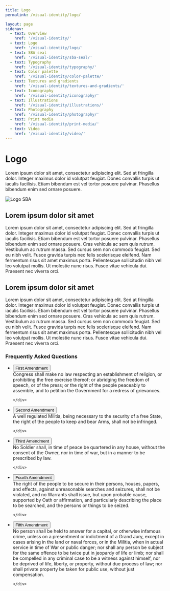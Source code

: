 ```yaml
---
title: Logo
permalink: /visual-identity/logo/

layout: page
sidenav:
  - text: Overview
    href: '/visual-identity/'
  - text: Logo
    href: '/visual-identity/logo/'
  - text: SBA seal
    href: '/visual-identity/sba-seal/'
  - text: Typography
    href: '/visual-identity/typography/'
  - text: Color palette
    href: '/visual-identity/color-palette/'
  - text: Textures and gradients
    href: '/visual-identity/textures-and-gradients/'
  - text: Iconography
    href: '/visual-identity/iconography/'
  - text: Illustrations
    href: '/visual-identity/illustrations/'
  - text: Photography
    href: '/visual-identity/photography/'
  - text: Print media
    href: '/visual-identity/print-media/'
  - text: Video
    href: '/visual-identity/video/'
---
```


# Logo

Lorem ipsum dolor sit amet, consectetur adipiscing elit. Sed at fringilla dolor. Integer maximus dolor id volutpat feugiat. Donec convallis turpis ut iaculis facilisis. Etiam bibendum est vel tortor posuere pulvinar. Phasellus bibendum enim sed ornare posuere.

![Logo SBA]({{site.url}}/assets/sba/img/logos/lettermark.png )

## Lorem ipsum dolor sit amet

Lorem ipsum dolor sit amet, consectetur adipiscing elit. Sed at fringilla dolor. Integer maximus dolor id volutpat feugiat. Donec convallis turpis ut iaculis facilisis. Etiam bibendum est vel tortor posuere pulvinar. Phasellus bibendum enim sed ornare posuere. Cras vehicula ac sem quis rutrum. Vestibulum ac rutrum massa. Sed cursus sem non commodo feugiat. Sed eu nibh velit. Fusce gravida turpis nec felis scelerisque eleifend. Nam fermentum risus sit amet maximus porta. Pellentesque sollicitudin nibh vel leo volutpat mollis. Ut molestie nunc risus. Fusce vitae vehicula dui. Praesent nec viverra orci.

## Lorem ipsum dolor sit amet

Lorem ipsum dolor sit amet, consectetur adipiscing elit. Sed at fringilla dolor. Integer maximus dolor id volutpat feugiat. Donec convallis turpis ut iaculis facilisis. Etiam bibendum est vel tortor posuere pulvinar. Phasellus bibendum enim sed ornare posuere. Cras vehicula ac sem quis rutrum. Vestibulum ac rutrum massa. Sed cursus sem non commodo feugiat. Sed eu nibh velit. Fusce gravida turpis nec felis scelerisque eleifend. Nam fermentum risus sit amet maximus porta. Pellentesque sollicitudin nibh vel leo volutpat mollis. Ut molestie nunc risus. Fusce vitae vehicula dui. Praesent nec viverra orci.

### Frequently Asked Questions

<ul class="usa-accordion">

  <li>
    <button class="usa-accordion-button"
      aria-expanded="true"
      aria-controls="a1">
      First Amendment
    </button>
    <div id="a1" class="usa-accordion-content">
      Congress shall make no law respecting an establishment of religion, or prohibiting the free exercise thereof; or abridging the freedom of speech, or of the press; or the right of the people peaceably to assemble, and to petition the Government for a redress of grievances.

    </div>
  </li>

  <li>
    <button class="usa-accordion-button"
      aria-expanded="false"
      aria-controls="a2">
      Second Amendment
    </button>
    <div id="a2" class="usa-accordion-content">
      A well regulated Militia, being necessary to the security of a free State, the right of the people to keep and bear Arms, shall not be infringed.

    </div>
  </li>

  <li>
    <button class="usa-accordion-button"
      aria-expanded="false"
      aria-controls="a3">
      Third Amendment
    </button>
    <div id="a3" class="usa-accordion-content">
      No Soldier shall, in time of peace be quartered in any house, without the consent of the Owner, nor in time of war, but in a manner to be prescribed by law.

    </div>
  </li>

  <li>
    <button class="usa-accordion-button"
      aria-expanded="false"
      aria-controls="a4">
      Fourth Amendment
    </button>
    <div id="a4" class="usa-accordion-content">
      The right of the people to be secure in their persons, houses, papers, and effects, against unreasonable searches and seizures, shall not be violated, and no Warrants shall issue, but upon probable cause, supported by Oath or affirmation, and particularly describing the place to be searched, and the persons or things to be seized.

    </div>
  </li>

  <li>
    <button class="usa-accordion-button"
      aria-expanded="false"
      aria-controls="a5">
      Fifth Amendment
    </button>
    <div id="a5" class="usa-accordion-content">
      No person shall be held to answer for a capital, or otherwise infamous crime, unless on a presentment or indictment of a Grand Jury, except in cases arising in the land or naval forces, or in the Militia, when in actual service in time of War or public danger; nor shall any person be subject for the same offence to be twice put in jeopardy of life or limb; nor shall be compelled in any criminal case to be a witness against himself, nor be deprived of life, liberty, or property, without due process of law; nor shall private property be taken for public use, without just compensation.

    </div>
  </li>

</ul>


